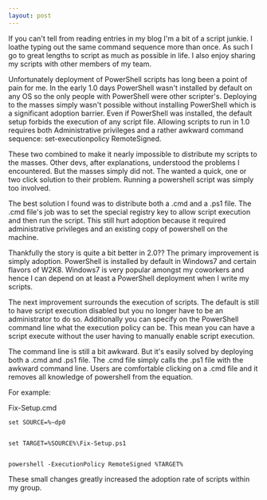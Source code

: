 ```yaml
---
layout: post
---
```

If you can't tell from reading entries in my blog I'm a bit of a script
junkie. I loathe typing out the same command sequence more than once. As
such I go to great lengths to script as much as possible in life. I also
enjoy sharing my scripts with other members of my team.

Unfortunately deployment of PowerShell scripts has long been a point of pain
for me. In the early 1.0 days PowerShell wasn't installed by default on any
OS so the only people with PowerShell were other scripter's. Deploying to the
masses simply wasn't possible without installing PowerShell which is a
significant adoption barrier. Even if PowerShell was installed, the default
setup forbids the execution of any script file. Allowing scripts to run in
1.0 requires both Administrative privileges and a rather awkward command
sequence: set-executionpolicy RemoteSigned.

These two combined to make it nearly impossible to distribute my scripts to
the masses. Other devs, after explanations, understood the problems I
encountered. But the masses simply did not. The wanted a quick, one or two
click solution to their problem. Running a powershell script was simply too
involved.

The best solution I found was to distribute both a .cmd and a .ps1 file. The
.cmd file's job was to set the special registry key to allow script execution
and then run the script. This still hurt adoption because it required
administrative privileges and an existing copy of powershell on the machine.

Thankfully the story is quite a bit better in 2.0?? The primary improvement is
simply adoption. PowerShell is installed by default in Windows7 and certain
flavors of W2K8. Windows7 is very popular amongst my coworkers and hence I
can depend on at least a PowerShell deployment when I write my scripts.

The next improvement surrounds the execution of scripts. The default is still
to have script execution disabled but you no longer have to be an
administrator to do so. Additionally you can specify on the PowerShell
command line what the execution policy can be. This mean you can have a
script execute without the user having to manually enable script execution.

The command line is still a bit awkward. But it's easily solved by deploying
both a .cmd and .ps1 file. The .cmd file simply calls the .ps1 file with the
awkward command line. Users are comfortable clicking on a .cmd file and it
removes all knowledge of powershell from the equation.

For example:

Fix-Setup.cmd

    
    
    set SOURCE=%~dp0


    set TARGET=%SOURCE%\Fix-Setup.ps1


    powershell -ExecutionPolicy RemoteSigned %TARGET%

These small changes greatly increased the adoption rate of scripts within my
group.

